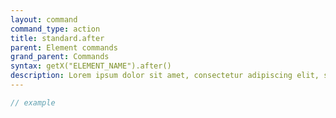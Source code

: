 ```yaml
---
layout: command
command_type: action
title: standard.after
parent: Element commands
grand_parent: Commands
syntax: getX("ELEMENT_NAME").after()
description: Lorem ipsum dolor sit amet, consectetur adipiscing elit, sed do eiusmod tempor incididunt ut labore et dolore magna aliqua. Ut enim ad minim veniam, quis nostrud exercitation ullamco laboris nisi ut aliquip ex ea commodo consequat.
---
```


```javascript
// example
```